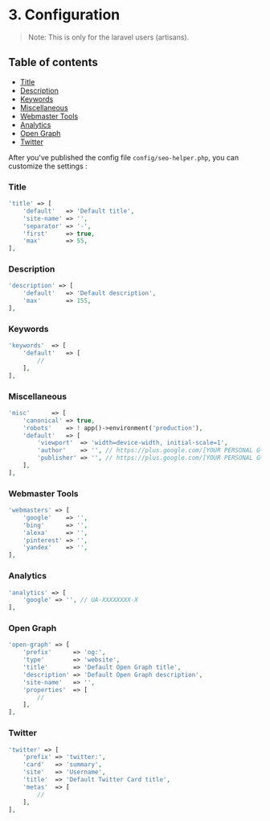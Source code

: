 # 3. Configuration

> Note: This is only for the laravel users (artisans).

## Table of contents

* [Title](#title)
* [Description](#description)
* [Keywords](#keywords)
* [Miscellaneous](#miscellaneous)
* [Webmaster Tools](#webmaster-tools)
* [Analytics](#analytics)
* [Open Graph](#open-graph)
* [Twitter](#twitter)

After you've published the config file `config/seo-helper.php`, you can customize the settings :

### Title

```php
'title' => [
    'default'   => 'Default title',
    'site-name' => '',
    'separator' => '-',
    'first'     => true,
    'max'       => 55,
],
```

### Description

```php
'description' => [
    'default'   => 'Default description',
    'max'       => 155,
],
```

### Keywords

```php
'keywords'  => [
    'default'   => [
        //
    ],
],
```

### Miscellaneous

```php
'misc'      => [
    'canonical' => true,
    'robots'    => ! app()->environment('production'),
    'default'   => [
        'viewport'  => 'width=device-width, initial-scale=1',
        'author'    => '', // https://plus.google.com/[YOUR PERSONAL G+ PROFILE HERE]
        'publisher' => '', // https://plus.google.com/[YOUR PERSONAL G+ PROFILE HERE]
    ],
],
```

### Webmaster Tools

```php
'webmasters' => [
    'google'    => '',
    'bing'      => '',
    'alexa'     => '',
    'pinterest' => '',
    'yandex'    => '',
],
```

### Analytics

```php
'analytics' => [
    'google' => '', // UA-XXXXXXXX-X
],
```

### Open Graph

```php
'open-graph' => [
    'prefix'      => 'og:',
    'type'        => 'website',
    'title'       => 'Default Open Graph title',
    'description' => 'Default Open Graph description',
    'site-name'   => '',
    'properties'  => [
        //
    ],
],
```

### Twitter

```php
'twitter' => [
    'prefix' => 'twitter:',
    'card'   => 'summary',
    'site'   => 'Username',
    'title'  => 'Default Twitter Card title',
    'metas'  => [
        //
    ],
],
```
